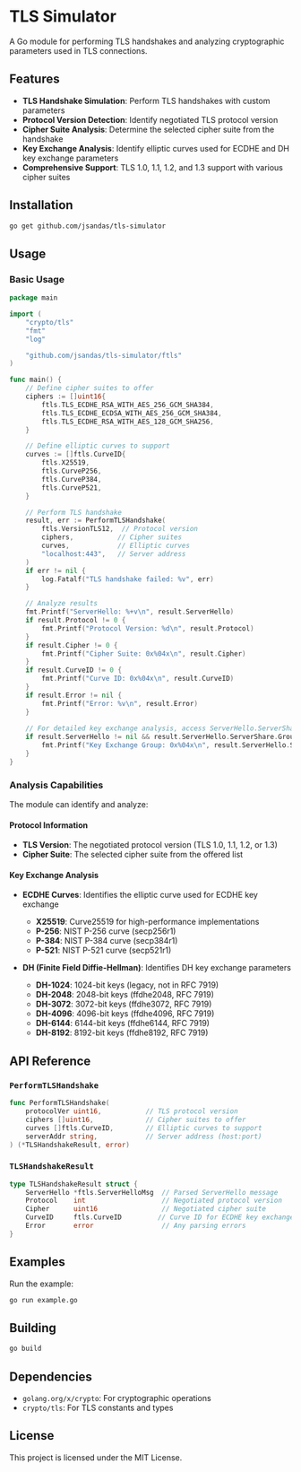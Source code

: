 # TLS Simulator

A Go module for performing TLS handshakes and analyzing cryptographic parameters used in TLS connections.

## Features

- **TLS Handshake Simulation**: Perform TLS handshakes with custom parameters
- **Protocol Version Detection**: Identify negotiated TLS protocol version
- **Cipher Suite Analysis**: Determine the selected cipher suite from the handshake
- **Key Exchange Analysis**: Identify elliptic curves used for ECDHE and DH key exchange parameters
- **Comprehensive Support**: TLS 1.0, 1.1, 1.2, and 1.3 support with various cipher suites

## Installation

```bash
go get github.com/jsandas/tls-simulator
```

## Usage

### Basic Usage

```go
package main

import (
    "crypto/tls"
    "fmt"
    "log"

    "github.com/jsandas/tls-simulator/ftls"
)

func main() {
    // Define cipher suites to offer
    ciphers := []uint16{
        ftls.TLS_ECDHE_RSA_WITH_AES_256_GCM_SHA384,
        ftls.TLS_ECDHE_ECDSA_WITH_AES_256_GCM_SHA384,
        ftls.TLS_ECDHE_RSA_WITH_AES_128_GCM_SHA256,
    }

    // Define elliptic curves to support
    curves := []ftls.CurveID{
        ftls.X25519,
        ftls.CurveP256,
        ftls.CurveP384,
        ftls.CurveP521,
    }

    // Perform TLS handshake
    result, err := PerformTLSHandshake(
        ftls.VersionTLS12,  // Protocol version
        ciphers,           // Cipher suites
        curves,            // Elliptic curves
        "localhost:443",   // Server address
    )
    if err != nil {
        log.Fatalf("TLS handshake failed: %v", err)
    }

    // Analyze results
    fmt.Printf("ServerHello: %+v\n", result.ServerHello)
    if result.Protocol != 0 {
        fmt.Printf("Protocol Version: %d\n", result.Protocol)
    }
    if result.Cipher != 0 {
        fmt.Printf("Cipher Suite: 0x%04x\n", result.Cipher)
    }
    if result.CurveID != 0 {
        fmt.Printf("Curve ID: 0x%04x\n", result.CurveID)
    }
    if result.Error != nil {
        fmt.Printf("Error: %v\n", result.Error)
    }
    
    // For detailed key exchange analysis, access ServerHello.ServerShare
    if result.ServerHello != nil && result.ServerHello.ServerShare.Group != 0 {
        fmt.Printf("Key Exchange Group: 0x%04x\n", result.ServerHello.ServerShare.Group)
    }
}
```

### Analysis Capabilities

The module can identify and analyze:

#### Protocol Information
- **TLS Version**: The negotiated protocol version (TLS 1.0, 1.1, 1.2, or 1.3)
- **Cipher Suite**: The selected cipher suite from the offered list

#### Key Exchange Analysis
- **ECDHE Curves**: Identifies the elliptic curve used for ECDHE key exchange
  - **X25519**: Curve25519 for high-performance implementations
  - **P-256**: NIST P-256 curve (secp256r1)
  - **P-384**: NIST P-384 curve (secp384r1)  
  - **P-521**: NIST P-521 curve (secp521r1)

- **DH (Finite Field Diffie-Hellman)**: Identifies DH key exchange parameters
  - **DH-1024**: 1024-bit keys (legacy, not in RFC 7919)
  - **DH-2048**: 2048-bit keys (ffdhe2048, RFC 7919)
  - **DH-3072**: 3072-bit keys (ffdhe3072, RFC 7919)
  - **DH-4096**: 4096-bit keys (ffdhe4096, RFC 7919)
  - **DH-6144**: 6144-bit keys (ffdhe6144, RFC 7919)
  - **DH-8192**: 8192-bit keys (ffdhe8192, RFC 7919)

## API Reference

### `PerformTLSHandshake`

```go
func PerformTLSHandshake(
    protocolVer uint16,           // TLS protocol version
    ciphers []uint16,             // Cipher suites to offer
    curves []ftls.CurveID,        // Elliptic curves to support
    serverAddr string,            // Server address (host:port)
) (*TLSHandshakeResult, error)
```

### `TLSHandshakeResult`

```go
type TLSHandshakeResult struct {
    ServerHello *ftls.ServerHelloMsg  // Parsed ServerHello message
    Protocol    int                   // Negotiated protocol version
    Cipher      uint16                // Negotiated cipher suite
    CurveID     ftls.CurveID         // Curve ID for ECDHE key exchange
    Error       error                 // Any parsing errors
}
```

## Examples

Run the example:

```bash
go run example.go
```

## Building

```bash
go build
```

## Dependencies

- `golang.org/x/crypto`: For cryptographic operations
- `crypto/tls`: For TLS constants and types

## License

This project is licensed under the MIT License.


